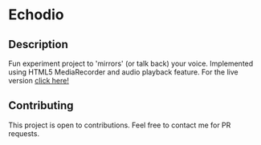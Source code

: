 # Echodio
## Description
Fun experiment project to 'mirrors' (or talk back) your voice. Implemented using HTML5 MediaRecorder and audio playback feature.
For the live version [click here!](https://shrotavre.github.io/echodio/)

## Contributing
This project is open to contributions. Feel free to contact me for PR requests.

